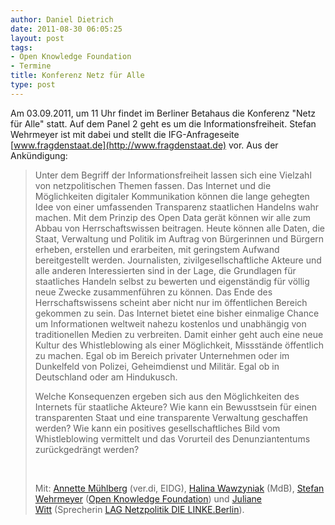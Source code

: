 ```yaml
---
author: Daniel Dietrich
date: 2011-08-30 06:05:25
layout: post
tags:
- Open Knowledge Foundation
- Termine
title: Konferenz Netz für Alle
type: post
---
```


Am 03.09.2011, um 11 Uhr findet im Berliner Betahaus die Konferenz "Netz für Alle" statt. Auf dem Panel 2 geht es um die Informationsfreiheit. Stefan Wehrmeyer ist mit dabei und stellt die IFG-Anfrageseite [www.fragdenstaat.de](http://www.fragdenstaat.de) vor. Aus der Ankündigung:

> Unter dem Begriff der Informationsfreiheit lassen sich eine Vielzahl von netzpolitischen Themen fassen. Das Internet und die Möglichkeiten digitaler Kommunikation können die lange gehegten Idee von einer umfassenden Transparenz staatlichen Handelns wahr machen. Mit dem Prinzip des Open Data gerät können wir alle zum Abbau von Herrschaftswissen beitragen. Heute können alle Daten, die Staat, Verwaltung und Politik im Auftrag von Bürgerinnen und Bürgern erheben, erstellen und erarbeiten, mit geringstem Aufwand bereitgestellt werden. Journalisten, zivilgesellschaftliche Akteure und alle anderen Interessierten sind in der Lage, die Grundlagen für staatliches Handeln selbst zu bewerten und eigenständig für völlig neue Zwecke zusammenführen zu können. Das Ende des Herrschaftswissens scheint aber nicht nur im öffentlichen Bereich gekommen zu sein. Das Internet bietet eine bisher einmalige Chance um Informationen weltweit nahezu kostenlos und unabhängig von traditionellen Medien zu verbreiten. Damit einher geht auch eine neue Kultur des Whistleblowing als einer Möglichkeit, Missstände öffentlich zu machen. Egal ob im Bereich privater Unternehmen oder im Dunkelfeld von Polizei, Geheimdienst und Militär. Egal ob in Deutschland oder am Hindukusch.
> 
> Welche Konsequenzen ergeben sich aus den Möglichkeiten des Internets für staatliche Akteure? Wie kann ein Bewusstsein für einen transparenten Staat und eine transparente Verwaltung geschaffen werden? Wie kann ein positives gesellschaftliches Bild vom Whistleblowing vermittelt und das Vorurteil des Denunziantentums zurückgedrängt werden?
> 
>  
> 
> Mit: [Annette Mühlberg](http://netzfueralle.blog.rosalux.de/referentinnen/annette-muhlberg/) (ver.di, EIDG), [Halina Wawzyniak](http://netzfueralle.blog.rosalux.de/referentinnen/halina-wawzyniak/) (MdB), [Stefan Wehrmeyer](http://netzfueralle.blog.rosalux.de/referentinnen/stefan-wehrmeyer/) ([Open Knowledge Foundation](http://okfn.org/)) und [Juliane Witt](http://netzfueralle.blog.rosalux.de/referentinnen/juliane-witt/) (Sprecherin [LAG Netzpolitik DIE LINKE.Berlin](http://netzpolitik-berlin.linkeblogs.de/)).